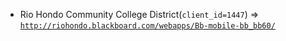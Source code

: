  - Rio Hondo Community College District(`client_id=1447`) => [`http://riohondo.blackboard.com/webapps/Bb-mobile-bb_bb60/`](http://riohondo.blackboard.com/webapps/Bb-mobile-bb_bb60/)

